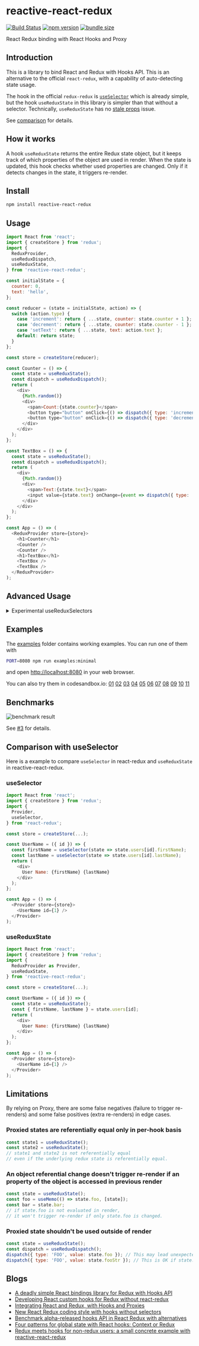 # reactive-react-redux

[![Build Status](https://travis-ci.com/dai-shi/reactive-react-redux.svg?branch=master)](https://travis-ci.com/dai-shi/reactive-react-redux)
[![npm version](https://badge.fury.io/js/reactive-react-redux.svg)](https://badge.fury.io/js/reactive-react-redux)
[![bundle size](https://badgen.net/bundlephobia/minzip/reactive-react-redux)](https://bundlephobia.com/result?p=reactive-react-redux)

React Redux binding with React Hooks and Proxy

## Introduction

This is a library to bind React and Redux with Hooks API.
This is an alternative to the official `react-redux`,
with a capability of auto-detecting state usage.

The hook in the official `redux-redux` is
[`useSelector`](https://react-redux.js.org/api/hooks#useselector)
which is already simple, but the hook `useReduxState` in this library
is simpler than that without a selector.
Technically, `useReduxState` has no [stale props](https://react-redux.js.org/api/hooks#stale-props-and-zombie-children) issue.

See [comparison](#comparison-with-useselector) for details.

## How it works

A hook `useReduxState` returns the entire Redux state object,
but it keeps track of which properties of the object are used
in render. When the state is updated, this hook checks
whether used properties are changed.
Only if it detects changes in the state, it triggers re-render.

## Install

```bash
npm install reactive-react-redux
```

## Usage

```javascript
import React from 'react';
import { createStore } from 'redux';
import {
  ReduxProvider,
  useReduxDispatch,
  useReduxState,
} from 'reactive-react-redux';

const initialState = {
  counter: 0,
  text: 'hello',
};

const reducer = (state = initialState, action) => {
  switch (action.type) {
    case 'increment': return { ...state, counter: state.counter + 1 };
    case 'decrement': return { ...state, counter: state.counter - 1 };
    case 'setText': return { ...state, text: action.text };
    default: return state;
  }
};

const store = createStore(reducer);

const Counter = () => {
  const state = useReduxState();
  const dispatch = useReduxDispatch();
  return (
    <div>
      {Math.random()}
      <div>
        <span>Count:{state.counter}</span>
        <button type="button" onClick={() => dispatch({ type: 'increment' })}>+1</button>
        <button type="button" onClick={() => dispatch({ type: 'decrement' })}>-1</button>
      </div>
    </div>
  );
};

const TextBox = () => {
  const state = useReduxState();
  const dispatch = useReduxDispatch();
  return (
    <div>
      {Math.random()}
      <div>
        <span>Text:{state.text}</span>
        <input value={state.text} onChange={event => dispatch({ type: 'setText', text: event.target.value })} />
      </div>
    </div>
  );
};

const App = () => (
  <ReduxProvider store={store}>
    <h1>Counter</h1>
    <Counter />
    <Counter />
    <h1>TextBox</h1>
    <TextBox />
    <TextBox />
  </ReduxProvider>
);
```

## Advanced Usage

<details>
<summary>Experimental useReduxSelectors</summary>

```javascript
import React, { useCallback } from 'react';
import { useReduxSelectors } from 'reactive-react-redux';

const globalSelectors = {
  firstName: state => state.person.first,
  lastName: state => state.person.last,
};

const Person = () => {
  const { firstName } = useReduxSelectors(globalSelectors);
  return <div>{firstName}</div>;
  // this component will only render when `state.person.first` is changed.
};

const Person2 = ({ threshold }) => {
  const { firstName, isYoung } = useReduxSelectors({
    ...globalSelectors,
    isYoung: useCallback(state => (state.person.age < threshold), [threshold]),
  });
  return <div>{firstName}{isYoung && '(young)'}</div>;
};
```

</details>

## Examples

The [examples](examples) folder contains working examples.
You can run one of them with

```bash
PORT=8080 npm run examples:minimal
```

and open <http://localhost:8080> in your web browser.

You can also try them in codesandbox.io:
[01](https://codesandbox.io/s/github/dai-shi/reactive-react-redux/tree/master/examples/01_minimal)
[02](https://codesandbox.io/s/github/dai-shi/reactive-react-redux/tree/master/examples/02_typescript)
[03](https://codesandbox.io/s/github/dai-shi/reactive-react-redux/tree/master/examples/03_deep)
[04](https://codesandbox.io/s/github/dai-shi/reactive-react-redux/tree/master/examples/04_immer)
[05](https://codesandbox.io/s/github/dai-shi/reactive-react-redux/tree/master/examples/05_localstate)
[06](https://codesandbox.io/s/github/dai-shi/reactive-react-redux/tree/master/examples/06_memoization)
[07](https://codesandbox.io/s/github/dai-shi/reactive-react-redux/tree/master/examples/07_multistore)
[08](https://codesandbox.io/s/github/dai-shi/reactive-react-redux/tree/master/examples/08_dynamic)
[09](https://codesandbox.io/s/github/dai-shi/reactive-react-redux/tree/master/examples/09_thunk)
[10](https://codesandbox.io/s/github/dai-shi/reactive-react-redux/tree/master/examples/10_selectors)
[11](https://codesandbox.io/s/github/dai-shi/reactive-react-redux/tree/master/examples/11_todolist)

## Benchmarks

![benchmark result](https://user-images.githubusercontent.com/490574/58372012-3bde9700-7f52-11e9-9a54-0e3f78bce38a.png)

See [#3](https://github.com/dai-shi/reactive-react-redux/issues/3#issuecomment-495929564) for details.

## Comparison with useSelector

Here is a example to compare `useSelector` in react-redux
and `useReduxState` in reactive-react-redux.

### useSelector

```javascript
import React from 'react';
import { createStore } from 'redux';
import {
  Provider,
  useSelector,
} from 'react-redux';

const store = createStore(...);

const UserName = ({ id }) => {
  const firstName = useSelector(state => state.users[id].firstName);
  const lastName = useSelector(state => state.users[id].lastName);
  return (
    <div>
      User Name: {firstName} {lastName}
    </div>
  );
};

const App = () => (
  <Provider store={store}>
    <UserName id={1} />
  </Provider>
);
```

### useReduxState

```javascript
import React from 'react';
import { createStore } from 'redux';
import {
  ReduxProvider as Provider,
  useReduxState,
} from 'reactive-react-redux';

const store = createStore(...);

const UserName = ({ id }) => {
  const state = useReduxState();
  const { firstName, lastName } = state.users[id];
  return (
    <div>
      User Name: {firstName} {lastName}
    </div>
  );
};

const App = () => (
  <Provider store={store}>
    <UserName id={1} />
  </Provider>
);
```

## Limitations

By relying on Proxy,
there are some false negatives (failure to trigger re-renders)
and some false positives (extra re-renders) in edge cases.

### Proxied states are referentially equal only in per-hook basis

```javascript
const state1 = useReduxState();
const state2 = useReduxState();
// state1 and state2 is not referentially equal
// even if the underlying redux state is referentially equal.
```

### An object referential change doesn't trigger re-render if an property of the object is accessed in previous render

```javascript
const state = useReduxState();
const foo = useMemo(() => state.foo, [state]);
const bar = state.bar;
// if state.foo is not evaluated in render,
// it won't trigger re-render if only state.foo is changed.
```

### Proxied state shouldn't be used outside of render

```javascript
const state = useReduxState();
const dispatch = useReduxDispatch();
dispatch({ type: 'FOO', value: state.foo }); // This may lead unexpected behaviour if state.foo is an object
dispatch({ type: 'FOO', value: state.fooStr }); // This is OK if state.fooStr is a string
```

## Blogs

- [A deadly simple React bindings library for Redux with Hooks API](https://blog.axlight.com/posts/a-deadly-simple-react-bindings-library-for-redux-with-hooks-api/)
- [Developing React custom hooks for Redux without react-redux](https://blog.axlight.com/posts/developing-react-custom-hooks-for-redux-without-react-redux/)
- [Integrating React and Redux, with Hooks and Proxies](https://frontarm.com/daishi-kato/redux-custom-hooks/)
- [New React Redux coding style with hooks without selectors](https://blog.axlight.com/posts/new-react-redux-coding-style-with-hooks-without-selectors/)
- [Benchmark alpha-released hooks API in React Redux with alternatives](https://blog.axlight.com/posts/benchmark-alpha-released-hooks-api-in-react-redux-with-alternatives/)
- [Four patterns for global state with React hooks: Context or Redux](https://blog.axlight.com/posts/four-patterns-for-global-state-with-react-hooks-context-or-redux/)
- [Redux meets hooks for non-redux users: a small concrete example with reactive-react-redux](https://blog.axlight.com/posts/redux-meets-hooks-for-non-redux-users-a-small-concrete-example-with-reactive-react-redux/)
